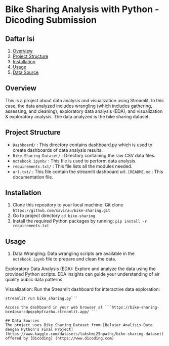 # Bike Sharing Analysis with Python - Dicoding Submission
## Daftar Isi
1. [Overview](#Overview)
2. [Project Structure](#ProjectStucture)
3. [Installation](#Installation)
4. [Usage](#Usage)
5. [Data Source](#Installation)
 ## Overview 
This is a project about data analysis and visualization using Streamlit. In this case, the data analyzed includes wrangling (which includes gathering, assessing, and cleaning), exploratory data analysis (EDA), and visualization & exploratory analysis. The data analyzed is the bike sharing dataset.

## Project Structure
- ```Dashboard/``` : This directory contains dashboard.py which is used to create dashboards of data analysis results.
- ```Bike-Sharing-Dataset/``` : Directory containing the raw CSV data files.
- ```notebook.ipynb/``` : This file is used to perform data analysis.
- ```requirements.txt/``` : This file lists all the modules needed.
- ```url.txt/``` : This file contain the streamlit dashboard url. 
  ```[README.md``` : This documentation file.

## Installation
1. Clone this repository to your local machine:
Git clone ```https://github.com/savirau/bike-sharing.git```
3. Go to project directory
```cd bike-sharing```
4. Install the required Python packages by running:
```pip install -r requirements.txt```

## Usage
1. Data Wrangling: Data wrangling scripts are available in the ```notebook.ipynb``` file to prepare and clean the data.

Exploratory Data Analysis (EDA): Explore and analyze the data using the provided Python scripts. EDA insights can guide your understanding of air quality public data patterns.

Visualization: Run the Streamlit dashboard for interactive data exploration:
```cd notebook.ipynb/Dashboard
streamlit run bike_sharing.py```

Access the dashboard in your web browser at ```https://bike-sharing-bce4psxrcdpqxphpfcarbu.streamlit.app/ ```

## Data Sources
The project uses Bike Sharing Dataset from [Belajar Analisis Data dengan Python's Final Project](https://www.kaggle.com/datasets/lakshmi25npathi/bike-sharing-dataset) offered by [Dicoding] (https://www.dicoding.com)


